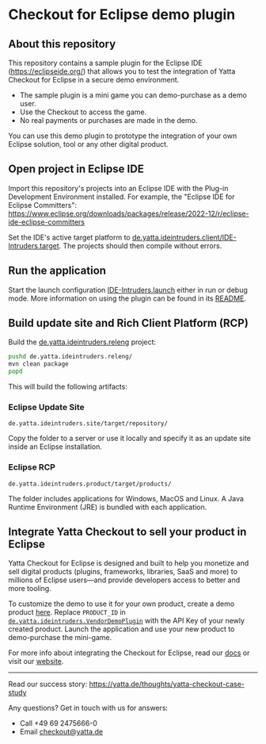 # Checkout for Eclipse demo plugin

## About this repository

This repository contains a sample plugin for the Eclipse IDE (https://eclipseide.org/) that allows you to test the integration of Yatta Checkout for Eclipse in a secure demo environment.
*  The sample plugin is a mini game you can demo-purchase as a demo user.
*  Use the Checkout to access the game.
*  No real payments or purchases are made in the demo.

You can use this demo plugin to prototype the integration of your own Eclipse solution, tool or any other digital product.

## Open project in Eclipse IDE

Import this repository's projects into an Eclipse IDE with the Plug-in Development Environment installed. For example, the "Eclipse IDE for Eclipse Committers": https://www.eclipse.org/downloads/packages/release/2022-12/r/eclipse-ide-eclipse-committers

Set the IDE's active target platform to [de.yatta.ideintruders.client/IDE-Intruders.target](de.yatta.ideintruders.client/IDE-Intruders.target). The projects should then compile without errors.

## Run the application

Start the launch configuration [IDE-Intruders.launch](de.yatta.ideintruders.client/IDE-Intruders.launch) either in run or debug mode.
More information on using the plugin can be found in its [README](de.yatta.ideintruders.product/README.txt).

## Build update site and Rich Client Platform (RCP)

Build the [de.yatta.ideintruders.releng](de.yatta.ideintruders.releng/) project:
```bash
pushd de.yatta.ideintruders.releng/
mvn clean package
popd
```
This will build the following artifacts:

### Eclipse Update Site
```
de.yatta.ideintruders.site/target/repository/
```
Copy the folder to a server or use it locally and specify it as an update site inside an Eclipse installation.

### Eclipse RCP
```
de.yatta.ideintruders.product/target/products/
```
The folder includes applications for Windows, MacOS and Linux. A Java Runtime Environment (JRE) is bundled with each application.

## Integrate Yatta Checkout to sell your product in Eclipse

Yatta Checkout for Eclipse is designed and built to help you monetize and sell digital products (plugins, frameworks, libraries, SaaS and more) to millions of Eclipse users—and provide developers access to better and more tooling.

To customize the demo to use it for your own product, create a demo product [here](https://yatta.de/portal). Replace `PRODUCT_ID` in [`de.yatta.ideintruders.VendorDemoPlugin`](de.yatta.ideintruders.client/src/de/yatta/ideintruders/VendorDemoPlugin.java) with the API Key of your newly created product. Launch the application and use your new product to demo-purchase the mini-game.

For more info about integrating the Checkout for Eclipse, read our [docs](https://yatta.de/docs) or visit our [website](https://yatta.de/checkout-for-eclipse).

---
Read our success story: https://yatta.de/thoughts/yatta-checkout-case-study

Any questions? Get in touch with us for answers:
  - Call +49 69 2475666-0
  - Email checkout@yatta.de
